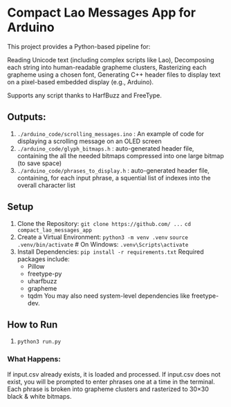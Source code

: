# Compact Lao Messages App for Arduino

This project provides a Python-based pipeline for:

Reading Unicode text (including complex scripts like Lao),
Decomposing each string into human-readable grapheme clusters,
Rasterizing each grapheme using a chosen font,
Generating C++ header files to display text on a pixel-based embedded display (e.g., Arduino).

Supports any script thanks to HarfBuzz and FreeType.

## Outputs:

1. `./arduino_code/scrolling_messages.ino` : An example of code for displaying a scrolling message on an OLED screen
2. `./arduino_code/glyph_bitmaps.h` : auto-generated header file, containing the all the needed bitmaps compressed into one large bitmap (to save space)
3. `./arduino_code/phrases_to_display.h` : auto-generated header file, containing, for each input phrase, a squential list of indexes into the overall character list

## Setup

1. Clone the Repository:
`git clone https://github.com/ ...`
`cd compact_lao_messages_app`
2. Create a Virtual Environment:
`python3 -m venv .venv`
`source .venv/bin/activate`   # On Windows: `.venv\Scripts\activate`
3. Install Dependencies:
`pip install -r requirements.txt`
Required packages include:
    * Pillow
    * freetype-py
    * uharfbuzz
    * grapheme
    * tqdm
You may also need system-level dependencies like freetype-dev.

## How to Run

1. `python3 run.py`

### What Happens:
If input.csv already exists, it is loaded and processed.
If input.csv does not exist, you will be prompted to enter phrases one at a time in the terminal.
Each phrase is broken into grapheme clusters and rasterized to 30×30 black & white bitmaps.


